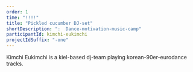 ```yaml
---
order: 1
time: "!!!!"
title: "Pickled cucumber DJ-set"
shortDescription: ":  Dance-motivation-music-camp"
participantId: kimchi-eukimchi
projectIdSuffix: "-one"
---
```


Kimchi Eukimchi is a kiel-based dj-team playing korean-90er-eurodance tracks.
 

